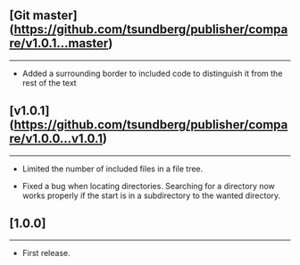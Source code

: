 ## [Git master] (https://github.com/tsundberg/publisher/compare/v1.0.1...master)
-----------------------------
* Added a surrounding border to included code to distinguish it from the rest of the text


## [v1.0.1] (https://github.com/tsundberg/publisher/compare/v1.0.0...v1.0.1)
-----------------------------
* Limited the number of included files in a file tree.

* Fixed a bug when locating directories. Searching for a directory now works properly if the start
  is in a subdirectory to the wanted directory.

## [1.0.0]
-----------------------------
* First release.